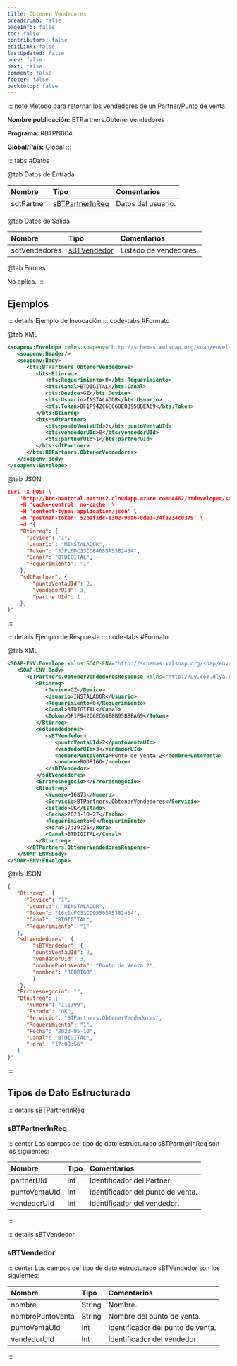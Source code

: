 ```yaml
---
title: Obtener Vendedores
breadcrumb: false
pageInfo: false
toc: false
contributors: false
editLink: false
lastUpdated: false
prev: false
next: false
comment: false
footer: false
backtotop: false
---
```


<!-- ABRE DATOS DEL MÉTODO -->
::: note Método para retornar los vendedores de un Partner/Punto de venta.

**Nombre publicación:** BTPartners.ObtenerVendedores

**Programa:** RBTPN004

**Global/País:** Global
:::
<!-- CIERRA DATOS DEL MÉTODO -->

<!-- ABRE TABLA DE DATOS -->
::: tabs #Datos 

@tab Datos de Entrada

Nombre | Tipo | Comentarios
:--------- | :--------- | :---------
sdtPartner | [sBTPartnerInReq](#sbtpartnerinreq) | Datos del usuario.

@tab Datos de Salida

Nombre | Tipo | Comentarios
:--------- | :----------- | :-----------
sdtVendedores | [sBTVendedor](#sbtvendedor) | Listado de vendedores.

@tab Errores

No aplica.
::: 
<!-- CIERRA TABLA DE DATOS -->

## **Ejemplos**

<!-- ABRE EJEMPLO DE INVOCACIÓN -->
::: details Ejemplo de Invocación 
::: code-tabs #Formato

@tab XML
```xml
<soapenv:Envelope xmlns:soapenv="http://schemas.xmlsoap.org/soap/envelope/" xmlns:bts="http://uy.com.dlya.bantotal/BTSOA/">
   <soapenv:Header/>
   <soapenv:Body>
      <bts:BTPartners.ObtenerVendedores>
         <bts:Btinreq>
            <bts:Requerimiento>0</bts:Requerimiento>
            <bts:Canal>BTDIGITAL</bts:Canal>
            <bts:Device>GZ</bts:Device>
            <bts:Usuario>INSTALADOR</bts:Usuario>
            <bts:Token>DF1F942C6EC60E8B95BBEA69</bts:Token>
         </bts:Btinreq>
         <bts:sdtPartner>
            <bts:puntoVentaUId>2</bts:puntoVentaUId>
            <bts:vendedorUId>0</bts:vendedorUId>
            <bts:partnerUId>1</bts:partnerUId>
         </bts:sdtPartner>
      </bts:BTPartners.ObtenerVendedores>
   </soapenv:Body>
</soapenv:Envelope>
```

@tab JSON
```json
curl -X POST \
	'http://btd-bantotal.eastus2.cloudapp.azure.com:4462/btdeveloper/servlet/com.dlya.bantotal.odwsbt_BTPartners?ObtenerVendedores' \
	-H 'cache-control: no-cache' \
	-H 'content-type: application/json' \
	-H 'postman-token: 52baf1dc-e302-90a6-0de1-24fa234c0379' \
	-d '{
	"Btinreq": {
	  "Device": "1",
	  "Usuario": "MINSTALADOR",
	  "Token": "3JPL6DC33CD84655A5382434",
	  "Canal": "BTDIGITAL",
	  "Requerimiento": "1"
	},
    "sdtPartner": {
        "puntoVentaUId": 2,
        "vendedorUId": 3,
        "partnerUId": 1
    },
}'
```
:::
<!-- CIERRA EJEMPLO DE INVOCACIÓN -->

<!-- ABRE EJEMPLO DE RESPUESTA -->
::: details Ejemplo de Respuesta 
::: code-tabs #Formato

@tab XML
```xml
<SOAP-ENV:Envelope xmlns:SOAP-ENV="http://schemas.xmlsoap.org/soap/envelope/" xmlns:xsd="http://www.w3.org/2001/XMLSchema" xmlns:SOAP-ENC="http://schemas.xmlsoap.org/soap/encoding/" xmlns:xsi="http://www.w3.org/2001/XMLSchema-instance">
   <SOAP-ENV:Body>
      <BTPartners.ObtenerVendedoresResponse xmlns="http://uy.com.dlya.bantotal/BTSOA/">
         <Btinreq>
            <Device>GZ</Device>
            <Usuario>INSTALADOR</Usuario>
            <Requerimiento>0</Requerimiento>
            <Canal>BTDIGITAL</Canal>
            <Token>DF1F942C6EC60E8B95BBEA69</Token>
         </Btinreq>
         <sdtVendedores>
            <sBTVendedor>
               <puntoVentaUId>2</puntoVentaUId>
               <vendedorUId>3</vendedorUId>
               <nombrePuntoVenta>Punto de Venta 2</nombrePuntoVenta>
               <nombre>RODRIGO</nombre>
            </sBTVendedor>
         </sdtVendedores>
         <Erroresnegocio></Erroresnegocio>
         <Btoutreq>
            <Numero>16873</Numero>
            <Servicio>BTPartners.ObtenerVendedores</Servicio>
            <Estado>OK</Estado>
            <Fecha>2023-10-27</Fecha>
            <Requerimiento>0</Requerimiento>
            <Hora>17:29:25</Hora>
            <Canal>BTDIGITAL</Canal>
         </Btoutreq>
      </BTPartners.ObtenerVendedoresResponse>
   </SOAP-ENV:Body>
</SOAP-ENV:Envelope>
```

@tab JSON
```json
{
   "Btinreq": {
      "Device": "1",
      "Usuario": "MINSTALADOR",
      "Token": "16c1cFC33CD93505A5382434",
      "Canal": "BTDIGITAL",
      "Requerimiento": "1"
   },
   "sdtVendedores": {
        "sBTVendedor": {
        "puntoVentaUId": 2,
        "vendedorUId": 3,
        "nombrePuntoVenta": "Punto de Venta 2",
        "nombre": "RODRIGO"
        }
    },
   "Erroresnegocio": "",
   "Btoutreq": {
      "Numero": "111399",
      "Estado": "OK",
      "Servicio": "BTPartners.ObtenerVendedores",
      "Requerimiento": "1",
      "Fecha": "2023-05-10",
      "Canal": "BTDIGITAL",
      "Hora": "17:08:56"
   }
}'
```
::: 
<!-- CIERRA EJEMPLO DE RESPUESTA -->

## **Tipos de Dato Estructurado**

<!-- ABRE SDT -->

::: details sBTPartnerInReq  

### sBTPartnerInReq

::: center 
Los campos del tipo de dato estructurado sBTPartnerInReq son los siguientes: 

Nombre | Tipo | Comentarios 
:--------- | :----------- | :----------- 
partnerUId | Int | Identificador del Partner.
puntoVentaUId | Int | Identificador del punto de venta.
vendedorUId | Int | Identificador del vendedor.
:::

::: details sBTVendedor  

### sBTVendedor

::: center 
Los campos del tipo de dato estructurado sBTVendedor son los siguientes: 

Nombre | Tipo | Comentarios 
:--------- | :----------- | :----------- 
nombre | String | Nombre.
nombrePuntoVenta | String | Nombre del punto de venta.
puntoVentaUId | Int | Identificador del punto de venta.
vendedorUId | Int | Identificador del vendedor.
:::
<!-- CIERRA SDT -->